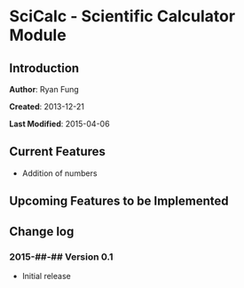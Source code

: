 SciCalc - Scientific Calculator Module
======================================

Introduction
------------


**Author**: Ryan Fung

**Created**: 2013-12-21

**Last Modified**: 2015-04-06


Current Features
----------------
* Addition of numbers


Upcoming Features to be Implemented
-----------------------------------



Change log
----------
### 2015-##-## Version 0.1
* Initial release